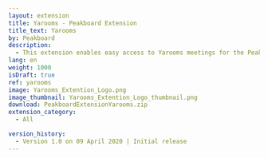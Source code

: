 ```yaml
---
layout: extension
title: Yarooms - Peakboard Extension
title_text: Yarooms
by: Peakboard
description: 
  - This extension enables easy access to Yarooms meetings for the Peakboard Designer.
lang: en
weight: 1000
isDraft: true
ref: yarooms
image: Yarooms_Extention_Logo.png
image_thumbnail: Yarooms_Extention_Logo_thumbnail.png
download: PeakboardExtensionYarooms.zip
extension_category:
  - All

version_history:
  - Version 1.0 on 09 April 2020 | Initial release
---
```

